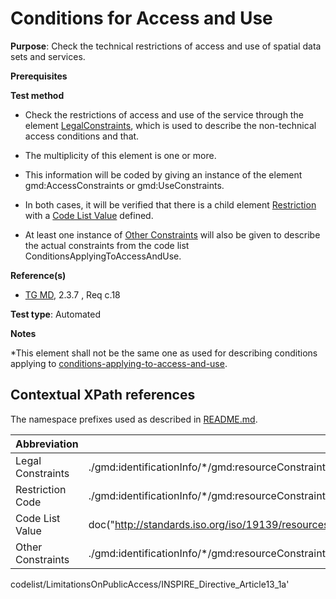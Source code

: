 # Conditions for Access and Use

**Purpose**: Check the technical restrictions of access and use of spatial data sets and services.

**Prerequisites**

**Test method**

* Check the restrictions of access and use of the service through the element [LegalConstraints](#legalConstraints), which is used to describe the non-technical access conditions and that.

* The multiplicity of this element is one or more.

* This information will be coded by giving an instance of the element gmd:AccessConstraints or gmd:UseConstraints.
* In both cases, it will be verified that there is a child element [Restriction](#Restriction) with a [Code List Value](#codeListValue) defined.

* At least one instance of [Other Constraints](#otherConstraints) will also be given to describe the actual constraints from the code list ConditionsApplyingToAccessAndUse.

**Reference(s)**	 

* [TG MD](http://inspire.ec.europa.eu/id/ats/metadata/2.0/common/README#ref_TG_MD), 2.3.7 , Req c.18


**Test type**: Automated

**Notes**

*This element shall not be the same one as used for describing conditions applying to [conditions-applying-to-access-and-use](#http://inspire.ec.europa.eu/id/ats/metadata/2.0/sds-interoperable/conditions-applying-to-access-and-use).

## Contextual XPath references

The namespace prefixes used as described in [README.md](http://inspire.ec.europa.eu/id/ats/metadata/2.0/common/README#namespaces).

Abbreviation                                   |  XPath expression (relative to gmd:MD_Metadata)
-----------------------------------------------| -------------------------------------------------------------------------
<a name="legalConstraints"></a> Legal Constraints  | ./gmd:identificationInfo/\*/gmd:resourceConstraints/gmd:MD_LegalConstraints
<a name="restrictionCode"></a> Restriction Code | ./gmd:identificationInfo/\*/gmd:resourceConstraints/gmd:MD_LegalConstraints/gmd:accessConstraints/gmd:MD_RestrictionCode/@codeListValue
<a name="codeListValue"></a> Code List Value | doc("http://standards.iso.org/iso/19139/resources/gmxCodelists.xml)//gmx:CodeListDictionary[@gml:id='MD_RestrictionCode']//gml:identifier/text()
<a name="otherConstraints"></a> Other Constraints | ./gmd:identificationInfo/\*/gmd:resourceConstraints/gmd:MD_LegalConstraints/gmd:otherConstraints/gmx:Anchor/@xlink:href='http://inspire.ec.europa.eu/metadata-
codelist/LimitationsOnPublicAccess/INSPIRE_Directive_Article13_1a'





